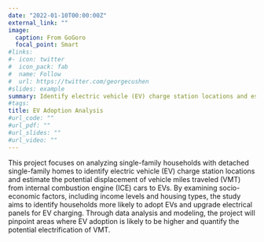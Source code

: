 ```yaml
---
date: "2022-01-10T00:00:00Z"
external_link: ""
image:
  caption: From GoGoro
  focal_point: Smart
#links:
#- icon: twitter
#  icon_pack: fab
#  name: Follow
#  url: https://twitter.com/georgecushen
#slides: example
summary: Identify electric vehicle (EV) charge station locations and estimate the potential displacement of vehicle miles traveled (VMT) from internal combustion engine (ICE) cars to EVs.
#tags:
title: EV Adoption Analysis
#url_code: ""
#url_pdf: ""
#url_slides: ""
#url_video: ""
---
```


This project focuses on analyzing single-family households with detached single-family homes to identify electric vehicle (EV) charge station locations and estimate the potential displacement of vehicle miles traveled (VMT) from internal combustion engine (ICE) cars to EVs. By examining socio-economic factors, including income levels and housing types, the study aims to identify households more likely to adopt EVs and upgrade electrical panels for EV charging. Through data analysis and modeling, the project will pinpoint areas where EV adoption is likely to be higher and quantify the potential electrification of VMT.





